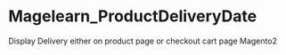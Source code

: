 # Magelearn_ProductDeliveryDate
Display Delivery either on product page or checkout cart page Magento2
